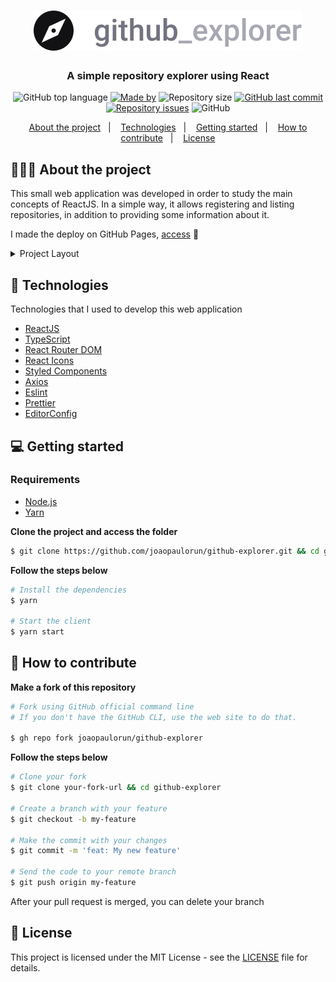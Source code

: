 <h1 align="center">
  <img src=".github/logo.svg" alt="Logo">
</h1>

<h3 align="center">
  A simple repository explorer using React
</h3>

<p align="center">
  <img alt="GitHub top language" src="https://img.shields.io/github/languages/top/EliasGcf/github-explorer">
  <a href="https://www.linkedin.com/in/joaopaulorun/" target="_blank" rel="noopener noreferrer"><img alt="Made by" src="https://img.shields.io/badge/made%20by-Elias%20Gabriel-%23"></a>
  <img alt="Repository size" src="https://img.shields.io/github/repo-size/joaopaulorun/github-explorer">
  <a href="https://github.com/joaopaulorun/github-explorer/commits/master">
    <img alt="GitHub last commit" src="https://img.shields.io/github/last-commit/joaopaulorun/github-explorer">
  </a>
  <a href="https://github.com/joaopaulorun/github-explorer/issues"><img alt="Repository issues" src="https://img.shields.io/github/issues/joaopaulorun/github-explorer"></a>

  <img alt="GitHub" src="https://img.shields.io/github/license/joaopaulorun/github-explorer">
</p>

<p align="center">
  <a href="#-about-the-project">About the project</a>&nbsp;&nbsp;&nbsp;|&nbsp;&nbsp;&nbsp;
  <a href="#-technologies">Technologies</a>&nbsp;&nbsp;&nbsp;|&nbsp;&nbsp;&nbsp;
  <a href="#-getting-started">Getting started</a>&nbsp;&nbsp;&nbsp;|&nbsp;&nbsp;&nbsp;
  <a href="#-how-to-contribute">How to contribute</a>&nbsp;&nbsp;&nbsp;|&nbsp;&nbsp;&nbsp;
  <a href="#-license">License</a>
</p>

## 👨🏻‍💻 About the project

This small web application was developed in order to study the main concepts of ReactJS. In a simple way, it allows registering and listing repositories, in addition to providing some information about it.

I made the deploy on GitHub Pages, [access](https://joaopaulorun.github.io/github-explorer/) 📲

<details><summary>Project Layout</summary>
  ![github_explorer](https://user-images.githubusercontent.com/66692428/96113360-78e65900-0eba-11eb-9d81-a0bcb8288310.gif)
</details>

## 🚀 Technologies

Technologies that I used to develop this web application

- [ReactJS](https://reactjs.org/)
- [TypeScript](https://www.typescriptlang.org/)
- [React Router DOM](https://reacttraining.com/react-router/)
- [React Icons](https://react-icons.netlify.com/#/)
- [Styled Components](https://styled-components.com/)
- [Axios](https://github.com/axios/axios)
- [Eslint](https://eslint.org/)
- [Prettier](https://prettier.io/)
- [EditorConfig](https://editorconfig.org/)

## 💻 Getting started

### Requirements

- [Node.js](https://nodejs.org/en/)
- [Yarn](https://yarnpkg.com/)

**Clone the project and access the folder**

```bash
$ git clone https://github.com/joaopaulorun/github-explorer.git && cd github-explorer
```

**Follow the steps below**

```bash
# Install the dependencies
$ yarn

# Start the client
$ yarn start
```

## 🤔 How to contribute

**Make a fork of this repository**

```bash
# Fork using GitHub official command line
# If you don't have the GitHub CLI, use the web site to do that.

$ gh repo fork joaopaulorun/github-explorer
```

**Follow the steps below**

```bash
# Clone your fork
$ git clone your-fork-url && cd github-explorer

# Create a branch with your feature
$ git checkout -b my-feature

# Make the commit with your changes
$ git commit -m 'feat: My new feature'

# Send the code to your remote branch
$ git push origin my-feature
```

After your pull request is merged, you can delete your branch

## 📝 License

This project is licensed under the MIT License - see the [LICENSE](LICENSE) file for details.
